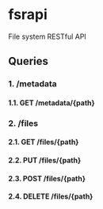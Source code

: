 # fsrapi
File system RESTful API

## Queries
### 1. /metadata
#### 1.1. GET /metadata/{path}

### 2. /files
#### 2.1. GET /files/{path}
#### 2.2. PUT /files/{path}
#### 2.3. POST /files/{path}
#### 2.4. DELETE /files/{path}
